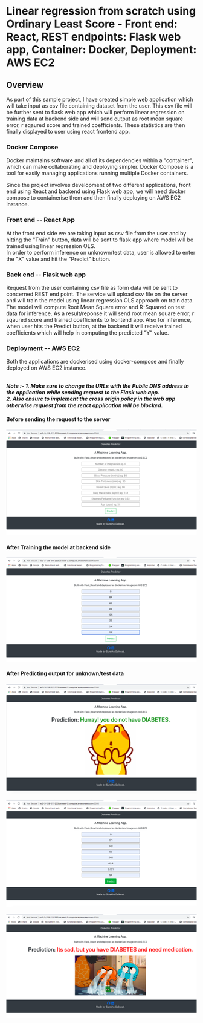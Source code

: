 # Linear regression from scratch using Ordinary Least Score - Front end: React, REST endpoints: Flask web app, Container: Docker, Deployment: AWS EC2

## Overview
As part of this sample project, I have created simple web application which will take input as csv file containing dataset from the user. This csv file will be further sent to flask web app which will perform linear regression on training data at backend side and will send output as root mean square error, r sqaured score and trained coefficients. These statistics are then finally displayed to user using react frontend app.

### Docker Compose
Docker maintains software and all of its dependencies within a "container", which can make collaborating and deploying simpler. 
Docker Compose is a tool for easily managing applications running multiple Docker containers.

Since the project involves development of two different applications, front end using React and  backend using Flask web app, we will need docker compose to containerise them and then finally deploying on AWS EC2 instance.

### Front end -- React App
At the front end side we are taking input as csv file from the user and by hitting the "Train" button, data will be sent to flask app where model will be trained using linear regression OLS. <br/>
In order to perform inference on unknown/test data, user is allowed to enter the "X" value and hit the "Predict" button.

### Back end -- Flask web app
Request from the user containing csv file as form data will be sent to concerned REST end point.
The service will upload csv file on the server and will train the model using linear regression OLS approach on train data.
The model will compute Root Mean Square error and R-Squared on test data for inference.
As a result/reponse it will send root mean square error, r sqaured score and trained coefficients to frontend app.
Also for inference, when user hits the Predict button, at the backend it will receive trained coefficients which will help in computing the predicted "Y" value.


### Deployment -- AWS EC2
Both the applications are dockerised using docker-compose and finally deployed on AWS EC2 instance. <br /><br />

***Note :- 1. Make sure to change the URLs with the Public DNS address in the application while sending request to the Flask web app. <br />
           2. Also ensure to implement the cross origin policy in the web app otherwise request from the react application will be blocked.***

#### Before sending the request to the server

![alt text](/DiabetesPrediction_react_flask_docker_aws/images/pic1.png?raw=true)

#### After Training the model at backend side

![alt text](/DiabetesPrediction_react_flask_docker_aws/images/pic2.png?raw=true)

#### After Predicting output for unknown/test data

![alt text](/DiabetesPrediction_react_flask_docker_aws/images/pic3.png?raw=true)

![alt text](/DiabetesPrediction_react_flask_docker_aws/images/pic4.png?raw=true)

![alt text](/DiabetesPrediction_react_flask_docker_aws/images/pic5.png?raw=true)
